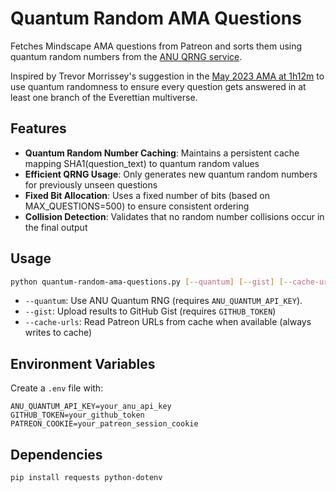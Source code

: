 # Quantum Random AMA Questions

Fetches Mindscape AMA questions from Patreon and sorts them using quantum random numbers from the [ANU QRNG service](https://qrng.anu.edu.au).

Inspired by Trevor Morrissey's suggestion in the [May 2023 AMA at 1h12m](https://www.preposterousuniverse.com/podcast/2023/05/08/ama-may-2023/) to use quantum randomness to ensure every question gets answered in at least one branch of the Everettian multiverse.

## Features

- **Quantum Random Number Caching**: Maintains a persistent cache mapping SHA1(question_text) to quantum random values
- **Efficient QRNG Usage**: Only generates new quantum random numbers for previously unseen questions
- **Fixed Bit Allocation**: Uses a fixed number of bits (based on MAX_QUESTIONS=500) to ensure consistent ordering
- **Collision Detection**: Validates that no random number collisions occur in the final output

## Usage

```bash
python quantum-random-ama-questions.py [--quantum] [--gist] [--cache-urls]
```

- `--quantum`: Use ANU Quantum RNG (requires `ANU_QUANTUM_API_KEY`).
- `--gist`: Upload results to GitHub Gist (requires `GITHUB_TOKEN`)
- `--cache-urls`: Read Patreon URLs from cache when available (always writes to cache)

## Environment Variables

Create a `.env` file with:
```
ANU_QUANTUM_API_KEY=your_anu_api_key
GITHUB_TOKEN=your_github_token
PATREON_COOKIE=your_patreon_session_cookie
```

## Dependencies

```bash
pip install requests python-dotenv
```
